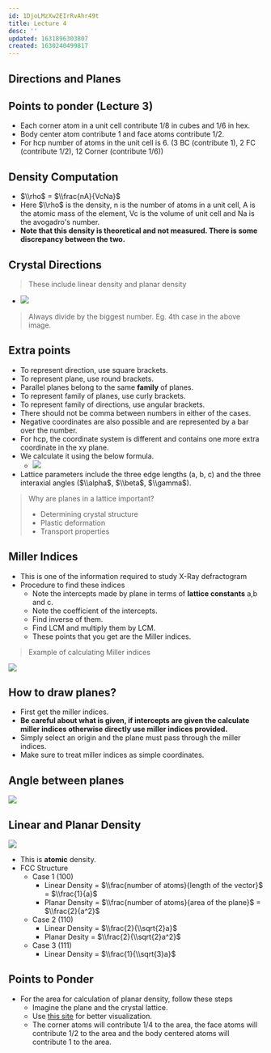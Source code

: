 ```yaml
---
id: 1DjoLMzXw2EIrRvAhr49t
title: Lecture 4
desc: ''
updated: 1631896303807
created: 1630240499817
---
```



## Directions and Planes

## Points to ponder (**Lecture 3**)

- Each corner atom in a unit cell contribute 1/8 in cubes and 1/6 in hex.
- Body center atom contribute 1 and face atoms contribute 1/2.
- For hcp number of atoms in the unit cell is 6. (3 BC (contribute 1), 2 FC (contribute 1/2), 12 Corner (contribute 1/6))

## Density Computation

- $\\rho$ = $\\frac{nA}{VcNa}$
- Here $\\rho$ is the density, n is the number of atoms in a unit cell, A is the atomic mass of the element, Vc is the volume of unit cell and Na is the avogadro's number.
- **Note that this density is theoretical and not measured. There is some discrepancy between the two.**

## Crystal Directions

> These include linear density and planar density

- ![](/assets/images/2021-08-29-18-16-42.png)

> Always divide by the biggest number. Eg. 4th case in the above image.

## Extra points

- To represent direction, use square brackets.
- To represent plane, use round brackets.
- Parallel planes belong to the same **family** of planes.
- To represent family of planes, use curly brackets.
- To represent family of directions, use angular brackets.
- There should not be comma between numbers in either of the cases.
- Negative coordinates are also possible and are represented by a bar over the number.
- For hcp, the coordinate system is different and contains one more extra coordinate in the xy plane.
- We calculate it using the below formula.
  - ![](/assets/images/2021-09-17-21-44-05.png)
- Lattice parameters include the three edge lengths (a, b, c) and the three interaxial angles ($\\alpha$, $\\beta$, $\\gamma$).

> Why are planes in a lattice important?
>
> - Determining crystal structure
> - Plastic deformation
> - Transport properties

## Miller Indices

- This is one of the information required to study X-Ray defractogram
- Procedure to find these indices
  - Note the intercepts made by plane in terms of **lattice constants** a,b and c.
  - Note the coefficient of the intercepts.
  - Find inverse of them.
  - Find LCM and multiply them by LCM.
  - These points that you get are the Miller indices.

> Example of calculating Miller indices

![](/assets/images/2021-08-29-18-27-28.png)

## How to draw planes?

- First get the miller indices.
- **Be careful about what is given, if intercepts are given the  calculate miller indices otherwise directly use miller indices provided.**
- Simply select an origin and the plane must pass through the miller indices.
- Make sure to treat miller indices as simple coordinates.

## Angle between planes

![](/assets/images/2021-08-29-18-43-28.png)

## Linear and Planar Density

![](/assets/images/2021-08-29-18-45-11.png)

- This is **atomic** density.
- FCC Structure
  - Case 1 (100)
    - Linear Density = $\\frac{number of atoms}{length of the vector}$ = $\\frac{1}{a}$
    - Planar Density = $\\frac{number of atoms}{area of the plane}$ = $\\frac{2}{a^2}$
  - Case 2 (110)
    - Linear Density = $\\frac{2}{\\sqrt{2}a}$
    - Planar Desity = $\\frac{2}{\\sqrt{2}a^2}$
  - Case 3 (111)
    - Linear Density = $\\frac{1}{\\sqrt{3}a}$

## Points to Ponder

- For the area for calculation of planar density, follow these steps
  - Imagine the plane and the crystal lattice.
  - Use [this site](http://calistry.org/calculate/latticePlanesMillerIndices) for better visualization.
  - The corner atoms will contribute 1/4 to the area, the face atoms will contribute 1/2 to the area and the body centered atoms will contribute 1 to the area.

